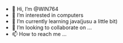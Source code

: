 - 👋 Hi, I’m @WIN764
- 👀 I’m interested in computers
- 🌱 I’m currently learning java(jusu a little bit)
- 💞️ I’m looking to collaborate on ...
- 📫 How to reach me ...

<!---
WIN764/WIN764 is a ✨ special ✨ repository because its `README.md` (this file) appears on your GitHub profile.
You can click the Preview link to take a look at your changes.
--->
